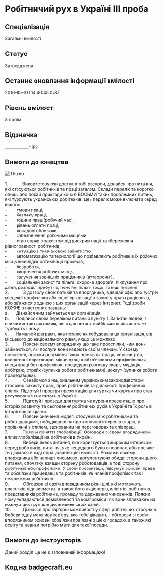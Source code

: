 # Робітничий рух в Україні ІІІ проба

## Спеціалізація

Загальні вмілості

## Статус

Затверджена

## Останнє оновлення інформації вмілості

2016-05-31T14:40:45.078Z

## Рівень вмілості

3 проба

## Відзначка

_____________-_.jpg

## Вимоги до юнацтва

<div><span><img alt="Thumb                " src="/uploads/textareas/bootsy/image/116/small______________-_.jpg"><br><br>1.&nbsp;&nbsp;&nbsp;&nbsp;&nbsp;&nbsp;&nbsp;&nbsp;&nbsp;&nbsp;&nbsp;
</span>Використовуючи доступні тобі ресурси,
дізнайся про питання, які стосуються робітників та праці загалом. Склади
перелік та коротко опиши або подай приклади хоча б ВОСЬМИ таких проблемних
питань, які турбують українських робітників. Цей перелік може включати серед
іншого:<br>-&nbsp;&nbsp;&nbsp;&nbsp;&nbsp;&nbsp;&nbsp;
умови праці,<br>-&nbsp;&nbsp;&nbsp;&nbsp;&nbsp;&nbsp;&nbsp;
безпеку праці,<br>-&nbsp;&nbsp;&nbsp;&nbsp;&nbsp;&nbsp;&nbsp;
години праці(робочий час),<br>-&nbsp;&nbsp;&nbsp;&nbsp;&nbsp;&nbsp;&nbsp;
рівень оплати праці,<br>-&nbsp;&nbsp;&nbsp;&nbsp;&nbsp;&nbsp;&nbsp;
посадові обов’язки,<br>-&nbsp;&nbsp;&nbsp;&nbsp;&nbsp;&nbsp;&nbsp;
забезпечення робочими місцями,<br>-&nbsp;&nbsp;&nbsp;&nbsp;&nbsp;&nbsp;&nbsp;
стан справ з захистом від дискримінації та
збереження рівноправності робітників,<br>-&nbsp;&nbsp;&nbsp;&nbsp;&nbsp;&nbsp;&nbsp;
ситуацію з тимчасовою зайнятістю,<br>-&nbsp;&nbsp;&nbsp;&nbsp;&nbsp;&nbsp;&nbsp;
автоматизацію та технології що позбавляють
робітників їх робочих місць внаслідок оптимізації процесів,<br>-&nbsp;&nbsp;&nbsp;&nbsp;&nbsp;&nbsp;&nbsp;
безробіття,<br>-&nbsp;&nbsp;&nbsp;&nbsp;&nbsp;&nbsp;&nbsp;
скорочення робочих місць,<br>-&nbsp;&nbsp;&nbsp;&nbsp;&nbsp;&nbsp;&nbsp;
залучення зовнішніх працівників (аутсорсинг),<br>-&nbsp;&nbsp;&nbsp;&nbsp;&nbsp;&nbsp;&nbsp;
соціальний захист та пільги: охорона
здоров’я, піклування про дітей, розподіл прибутків, пенсійні пільги тощо, та
інші питання.<br>2.&nbsp;&nbsp;&nbsp;&nbsp;&nbsp;&nbsp;&nbsp;&nbsp;&nbsp;&nbsp;&nbsp;
З дозволу своїх батьків та впорядника,
відвідай офіс або зустріч місцевої профспілки або іншої організації з захисту
прав працівників, або зв’яжися з однією з цих організацій через Інтернет. Тоді зроби
КОЖНЕ з наступних завдань:<br>a.&nbsp;&nbsp;&nbsp;&nbsp;&nbsp;
Дізнайся чим займається ця організація.<br>b.&nbsp;&nbsp;&nbsp;&nbsp;&nbsp;
Поділися своїм переліком питань з пункту 1.
Запитай людей, з якими контактуватимеш, які з цих питань найбільше їх цікавлять
чи турбують і чому.<br>c.&nbsp;&nbsp;&nbsp;&nbsp;&nbsp;
Намалюй діаграму, яка покаже як побудована ця
організація, від місцевого до національного рівня, якщо це можливо.<br>3.&nbsp;&nbsp;&nbsp;&nbsp;&nbsp;&nbsp;&nbsp;&nbsp;&nbsp;&nbsp;&nbsp;
Поясни своєму впоряднику що таке профспілки,
чим вони займаються, які послуги вони надають своїм членам. У своєму поясненні,
покажи розуміння таких понять як праця, керівництво, колективні переговори,
місця праці з обов’язковими профспілками, місця праці без профспілок, процедури
розгляду скарг, медіація, арбітраж, страйк (зупинка роботи робітниками), локаут
(зупинка роботи працедавцем).<br>4.&nbsp;&nbsp;&nbsp;&nbsp;&nbsp;&nbsp;&nbsp;&nbsp;&nbsp;&nbsp;&nbsp;
Ознайомся з національним українським законодавством
стосовно захисту праці, прав робітників та діяльності професійних спілок.
Підготуй і проведи презентацію для гуртка чи куреня про стан регулювання цих
питань в Україні.<br>5.&nbsp;&nbsp;&nbsp;&nbsp;&nbsp;&nbsp;&nbsp;&nbsp;&nbsp;&nbsp;&nbsp;
Підготуй і проведи для гуртка чи куреня
презентацію про історію розвитку та сьогодення робітничих рухів в Україні та їх
роль в історії нашої країни.<br>6.&nbsp;&nbsp;&nbsp;&nbsp;&nbsp;&nbsp;&nbsp;&nbsp;&nbsp;&nbsp;&nbsp;
Поясни значення моделі стосунків між
робітниками та роботодавцями, побудованої на протистоянні інтересів сторін, у
порівнянні з стилем, заснованим на переговорах та співпраці.<br>7.&nbsp;&nbsp;&nbsp;&nbsp;&nbsp;&nbsp;&nbsp;&nbsp;&nbsp;&nbsp;&nbsp;
Поясни поняття глобалізації. Обговори зі
своїм впорядником вплив глобалізації на робітників в Україні.<br>8.&nbsp;&nbsp;&nbsp;&nbsp;&nbsp;&nbsp;&nbsp;&nbsp;&nbsp;&nbsp;&nbsp;
Вибери якесь питання, яке користується
широким інтересом серед робітників, питання, яке нещодавно було в новинах, або
про яке ти дізнався в ході опрацювання цієї вмілості. Розкажи своєму впорядника
або напиши письмово, аргументуючи обидві сторони цього питання, спочатку взявши
сторону роботодавців, а тоді сторону робітників або профспілки. У своїй
презентації, підсумуй основні права та обов’язки працедавців та робітників, як
членів профспілок так і незалежних робітників.<br>9.&nbsp;&nbsp;&nbsp;&nbsp;&nbsp;&nbsp;&nbsp;&nbsp;&nbsp;&nbsp;&nbsp;
Обговори зі своїм впорядником різні цілі, які
мотивують власників підприємства, а також його акціонерів, клієнтів,
робітників, представників робітників, громаду та державних чиновників. Поясни чому
укладаються домовленості та компроміси і як вони впливають на кожну з цих груп
для досягнення своїх цілей.<br>10.&nbsp;&nbsp;&nbsp;&nbsp;&nbsp;&nbsp;&nbsp;&nbsp;&nbsp;
Дізнайся про кар'єрні можливості у сфері
робітничих стосунків. Вибери одну можливу кар’єру, яка тебе цікавить, і
обговори зі своїм впорядником основні обов’язки пов’язані з цією посадою, а
також які освіту та навики потрібно мати для такої посади.</div>

## Вимоги до інструкторів

Даний розділ ще не є заповнений інформацією!

## Код на badgecraft.eu

